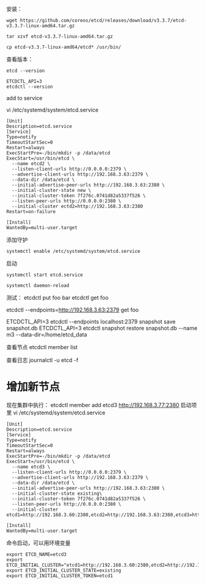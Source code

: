 安装：

```
wget https://github.com/coreos/etcd/releases/download/v3.3.7/etcd-v3.3.7-linux-amd64.tar.gz

tar xzvf etcd-v3.3.7-linux-amd64.tar.gz

cp etcd-v3.3.7-linux-amd64/etcd* /usr/bin/
```

查看版本：
```
etcd --version
```

```
ETCDCTL_API=3
etcdctl --version

```

add to service

vi /etc/systemd/system/etcd.service
```
[Unit]
Description=etcd.service
[Service]
Type=notify
TimeoutStartSec=0
Restart=always
ExecStartPre=-/bin/mkdir -p /data/etcd
ExecStart=/usr/bin/etcd \
  --name etcd2 \
  --listen-client-urls http://0.0.0.0:2379 \
  --advertise-client-urls http://192.168.3.63:2379 \
  --data-dir /data/etcd \
  --initial-advertise-peer-urls http://192.168.3.63:2380 \
  --initial-cluster-state new \
  --initial-cluster-token 7f276c.0741d82a5337f526 \
  --listen-peer-urls http://0.0.0.0:2380 \
  --initial-cluster ectd2=http://192.168.3.63:2380
Restart=on-failure

[Install]
WantedBy=multi-user.target
```

添加守护
```
systemctl enable /etc/systemd/system/etcd.service
```


启动
```
systemctl start etcd.service
```
```
systemctl daemon-reload
```

测试：
etcdctl put foo bar
etcdctl get foo

etcdctl --endpoints=http://192.168.3.63:2379 get foo

ETCDCTL_API=3 etcdctl --endpoints localhost:2379 snapshot save snapshot.db
ETCDCTL_API=3 etcdctl snapshot restore snapshot.db --name m3 --data-dir=/home/etcd_data

查看节点
etcdctl member list

查看日志
 journalctl -u etcd -f


# 增加新节点
现在集群中执行：
etcdctl member add etcd3 http://192.168.3.77:2380
启动项里
vi /etc/systemd/system/etcd.service
```
[Unit]
Description=etcd.service
[Service]
Type=notify
TimeoutStartSec=0
Restart=always
ExecStartPre=-/bin/mkdir -p /data/etcd
ExecStart=/usr/bin/etcd \
  --name etcd3 \
  --listen-client-urls http://0.0.0.0:2379 \
  --advertise-client-urls http://192.168.3.63:2379 \
  --data-dir /data/etcd \
  --initial-advertise-peer-urls http://192.168.3.63:2380 \
  --initial-cluster-state existing\
  --initial-cluster-token 7f276c.0741d82a5337f526 \
  --listen-peer-urls http://0.0.0.0:2380 \
  --initial-cluster etcd1=http://192.168.3.60:2380,etcd2=http://192.168.3.63:2380,etcd3=http://192.168.3.77:2380

[Install]
WantedBy=multi-user.target
```

命令启动，可以用环境变量

```
export ETCD_NAME=etcd3
export ETCD_INITIAL_CLUSTER="etcd1=http://192.168.3.60:2380,etcd2=http://192.168.3.63:2380,etcd3=http://192.168.3.77:2380"
export ETCD_INITIAL_CLUSTER_STATE=existing
export ETCD_INITIAL_CLUSTER_TOKEN=etcd1
```
